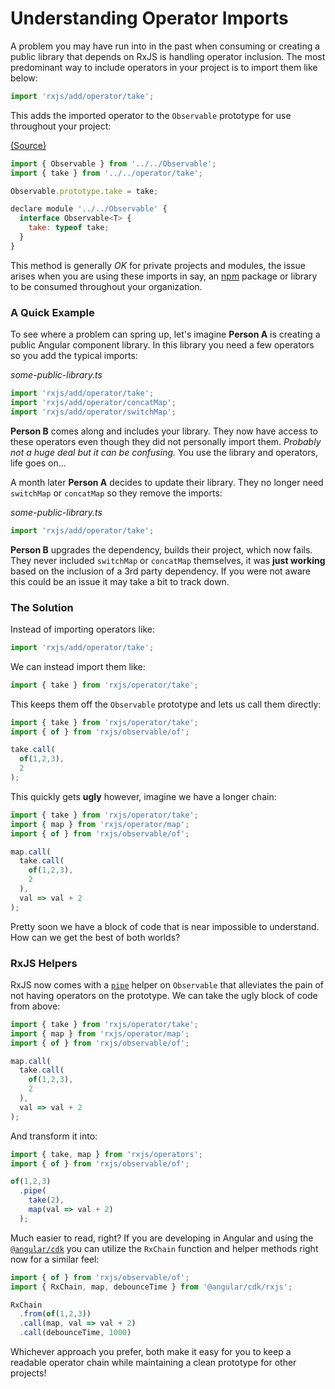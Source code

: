 # Understanding Operator Imports

A problem you may have run into in the past when consuming or creating a public library that depends on RxJS is handling operator inclusion. The most predominant way to include operators in your project is to import them like below:

```js
import 'rxjs/add/operator/take';
```

This adds the imported operator to the `Observable` prototype for use throughout your project:

[(Source)](https://github.com/ReactiveX/rxjs/blob/master/src/add/operator/take.ts)

```js
import { Observable } from '../../Observable';
import { take } from '../../operator/take';

Observable.prototype.take = take;

declare module '../../Observable' {
  interface Observable<T> {
    take: typeof take;
  }
}
```

This method is generally *OK* for private projects and modules, the issue arises when you are using these imports in say, an [npm](https://www.npmjs.com/) package or library to be consumed throughout your organization.

### A Quick Example

To see where a problem can spring up, let's imagine **Person A** is creating a public Angular component library. In this library you need a few operators so you add the typical imports:

*some-public-library.ts*
```js
import 'rxjs/add/operator/take';
import 'rxjs/add/operator/concatMap';
import 'rxjs/add/operator/switchMap';
```

**Person B** comes along and includes your library. They now have access to these operators even though they did not personally import them. *Probably not a huge deal but it can be confusing.* You use the library and operators, life goes on...

A month later **Person A** decides to update their library. They no longer need `switchMap` or `concatMap` so they remove the imports:

*some-public-library.ts*
```js
import 'rxjs/add/operator/take';
```

**Person B** upgrades the dependency, builds their project, which now fails. They never included `switchMap` or `concatMap` themselves, it was **just working** based on the inclusion of a 3rd party dependency. If you were not aware this could be an issue it may take a bit to track down.

### The Solution

Instead of importing operators like:

```js
import 'rxjs/add/operator/take';
```

We can instead import them like:

```js
import { take } from 'rxjs/operator/take';
```

This keeps them off the `Observable` prototype and lets us call them directly:

```js
import { take } from 'rxjs/operator/take';
import { of } from 'rxjs/observable/of';

take.call(
  of(1,2,3), 
  2
);
```

This quickly gets **ugly** however, imagine we have a longer chain:

```js
import { take } from 'rxjs/operator/take';
import { map } from 'rxjs/operator/map';
import { of } from 'rxjs/observable/of';

map.call(
  take.call(
    of(1,2,3), 
    2
  ),
  val => val + 2
);
```

Pretty soon we have a block of code that is near impossible to understand. How can we get the best of both worlds?

### RxJS Helpers

RxJS now comes with a [`pipe`](https://github.com/ReactiveX/rxjs/blob/755df9bf908108974e38aaff79887279f2cde008/src/Observable.ts#L305-L329) helper on `Observable` that alleviates the pain of not having operators on the prototype. We can take the ugly block of code from above:

```js
import { take } from 'rxjs/operator/take';
import { map } from 'rxjs/operator/map';
import { of } from 'rxjs/observable/of';

map.call(
  take.call(
    of(1,2,3), 
    2
  ),
  val => val + 2
);
```

And transform it into:

```js
import { take, map } from 'rxjs/operators';
import { of } from 'rxjs/observable/of';

of(1,2,3)
  .pipe(
    take(2),
    map(val => val + 2)
  );
```

Much easier to read, right? If you are developing in Angular and using the [`@angular/cdk`](https://www.npmjs.com/package/@angular/cdk) you can utilize the `RxChain` function and helper methods right now for a similar feel:

```js
import { of } from 'rxjs/observable/of';
import { RxChain, map, debounceTime } from '@angular/cdk/rxjs';

RxChain
  .from(of(1,2,3))
  .call(map, val => val + 2)
  .call(debounceTime, 1000)
```

Whichever approach you prefer, both make it easy for you to keep a readable operator chain while maintaining a clean prototype for other projects!
